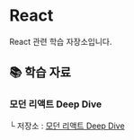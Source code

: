 # React

React 관련 학습 자장소입니다.

## 📚 학습 자료

### 모던 리액트 Deep Dive

└ 저장소 : [모던 리액트 Deep Dive](https://github.com/ryudg/Study/tree/main/React/DeepDive)
